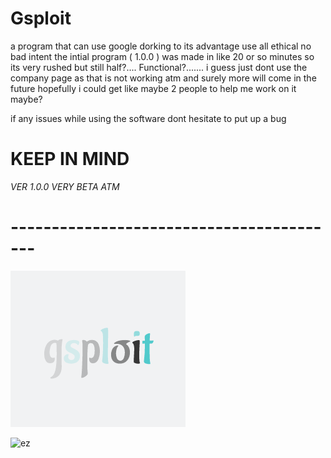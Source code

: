 # Gsploit

a program that can use google dorking to its advantage
use all ethical no bad intent
the intial program ( 1.0.0 ) was made in like 20 or so minutes so its very rushed 
but still half?.... Functional?....... i guess
just dont use the company page as that is not working atm 
and surely more will come in the future
hopefully i could get like maybe 2 people to help me work on it 
maybe?

if any issues while using the software dont hesitate to put up a bug

# KEEP IN MIND 

*VER 1.0.0*
*VERY BETA ATM*
# -----------------------------------------

![ez](Vanilla-1s-280px.gif)

![ez](blob:https://loading.io/84634ba5-04b1-4db5-a972-ca216d73b462)
